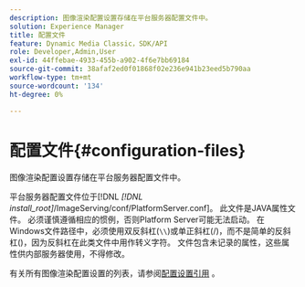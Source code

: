 ```yaml
---
description: 图像渲染配置设置存储在平台服务器配置文件中。
solution: Experience Manager
title: 配置文件
feature: Dynamic Media Classic，SDK/API
role: Developer,Admin,User
exl-id: 44ffebae-4933-455b-a902-4f6e7bb69184
source-git-commit: 38afaf2ed0f01868f02e236e941b23eed5b790aa
workflow-type: tm+mt
source-wordcount: '134'
ht-degree: 0%

---
```


# 配置文件{#configuration-files}

图像渲染配置设置存储在平台服务器配置文件中。

平台服务器配置文件位于[!DNL *[!DNL install_root]*/ImageServing/conf/PlatformServer.conf]。 此文件是JAVA属性文件。 必须谨慎遵循相应的惯例，否则Platform Server可能无法启动。 在Windows文件路径中，必须使用双反斜杠(`\\`)或单正斜杠(/)，而不是简单的反斜杠(\)，因为反斜杠在此类文件中用作转义字符。 文件包含未记录的属性，这些属性供内部服务器使用，不得修改。

有关所有图像渲染配置设置的列表，请参阅[配置设置引用](../../../../../ir-api/server-admin/image-rendering-api-ref/c-ir-server-administration/c-ir-configuration-settings-reference/c-ir-configuration-settings-reference.md#concept-6947a512d4c94e9fb8a71b80243fee81) 。
